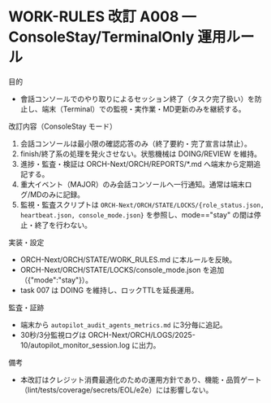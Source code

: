 # WORK-RULES 改訂 A008 — ConsoleStay/TerminalOnly 運用ルール

目的
- 會話コンソールでのやり取りによるセッション終了（タスク完了扱い）を防止し、端末（Terminal）での監視・実作業・MD更新のみを継続する。

改訂内容（ConsoleStay モード）
1. 会話コンソールは最小限の確認応答のみ（終了要約・完了宣言は禁止）。
2. finish/終了系の処理を発火させない。状態機械は DOING/REVIEW を維持。
3. 進捗・監査・検証は ORCH-Next/ORCH/REPORTS/*.md へ端末から定期追記する。
4. 重大イベント（MAJOR）のみ会話コンソールへ一行通知。通常は端末ログ/MDのみに記録。
5. 監視・監査スクリプトは `ORCH-Next/ORCH/STATE/LOCKS/{role_status.json, heartbeat.json, console_mode.json}` を参照し、mode=="stay" の間は停止・終了を行わない。

実装・設定
- ORCH-Next/ORCH/STATE/WORK_RULES.md に本ルールを反映。
- ORCH-Next/ORCH/STATE/LOCKS/console_mode.json を追加（{"mode":"stay"}）。
- task 007 は DOING を維持し、ロックTTLを延長運用。

監査・証跡
- 端末から `autopilot_audit_agents_metrics.md` に3分毎に追記。
- 30秒/3分監視ログは ORCH-Next/ORCH/LOGS/2025-10/autopilot_monitor_session.log に出力。

備考
- 本改訂はクレジット消費最適化のための運用方針であり、機能・品質ゲート（lint/tests/coverage/secrets/EOL/e2e）には影響しない。